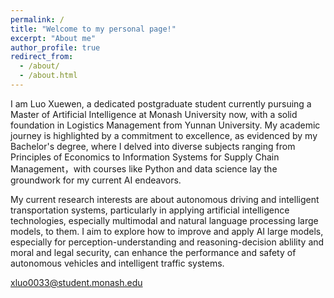 ```yaml
---
permalink: /
title: "Welcome to my personal page!"
excerpt: "About me"
author_profile: true
redirect_from: 
  - /about/
  - /about.html
---
```


I am Luo Xuewen, a dedicated postgraduate student currently pursuing a Master of Artificial Intelligence at Monash University now, with a solid foundation in Logistics Management from Yunnan University. My academic journey is highlighted by a commitment to excellence, as evidenced by my Bachelor's degree, where I delved into diverse subjects ranging from Principles of Economics to Information Systems for Supply Chain Management，with courses like Python and data science lay the groundwork for my current AI endeavors.

My current research interests are about autonomous driving and intelligent transportation systems, particularly in applying artificial intelligence technologies, especially multimodal and natural language processing large models, to them. I aim to explore how to improve and apply AI large models, especially for perception-understanding and reasoning-decision ablility and moral and legal security, can enhance the performance and safety of autonomous vehicles and intelligent traffic systems. 

[xluo0033@student.monash.edu](mailto:xluo0033@student.monash.edu)
